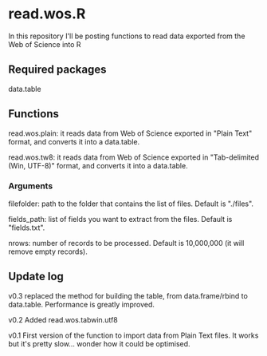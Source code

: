 # read.wos.R

In this repository I'll be posting functions to read data exported from the Web of Science into R

## Required packages

data.table

## Functions

read.wos.plain: it reads data from Web of Science exported in "Plain Text" format, and converts it into a data.table. 

read.wos.tw8: it reads data from Web of Science exported in "Tab-delimited (Win, UTF-8)" format, and converts it into a data.table.

### Arguments

filefolder: path to the folder that contains the list of files. Default is "./files".

fields_path: list of fields you want to extract from the files. Default is "fields.txt".

nrows: number of records to be processed. Default is 10,000,000 (it will remove empty records).

## Update log

v0.3	replaced the method for building the table, from data.frame/rbind to data.table. Performance is greatly improved.

v0.2    Added read.wos.tabwin.utf8

v0.1	First version of the function to import data from Plain Text files. It works but it's pretty slow... wonder how it could be optimised.
